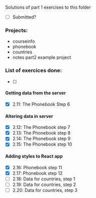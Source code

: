 Solutions of part 1 exercises to this folder

- [ ] Submitted?

### Projects:
- courseinfo
- phonebook
- countries
- notes part2 example project

### List of exercices done:
- [ ]
#### Getting data from the server
- [x] 2.11: The Phonebook Step 6
#### Altering data in server
- [x] 2.12: The Phonebook step 7
- [x] 2.13: The Phonebook step 8
- [x] 2.14: The Phonebook step 9
- [x] 2.15: The Phonebook step 10
#### Adding styles to React app
- [x] 2.16: Phonebook step 11
- [x] 2.17: Phonebook step 12
- [ ] 2.18: Data for countries, step 1
- [ ] 2.19: Data for countries, step 2
- [ ] 2.20: Data for countries, step 3